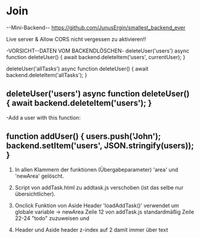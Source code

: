 # Join
--Mini-Backend--
https://github.com/JunusErgin/smallest_backend_ever

Live server & Allow CORS nicht vergessen zu aktivieren!!


-VORSICHT--DATEN VOM BACKENDLÖSCHEN-
deleteUser('users')
async function deleteUser() {
  await backend.deleteItem('users', currentUser);
}

deleteUser('allTasks')
async function deleteUser() {
  await backend.deleteItem('allTasks');
}

deleteUser('users')
async function deleteUser() {
  await backend.deleteItem('users');
}
-


-Add a user with this function:

function addUser() {
    users.push('John');
    backend.setItem('users', JSON.stringify(users));
}
--


<!-- Änderung newArea -->

1. In allen Klammern der funktionen (Übergabeparameter) 'area' und 'newArea' gelöscht.

2. Script von addTask.html zu addtask.js verschoben (ist das selbe nur übersichtlicher).

3. Onclick Funktion von Aside Header 'loadAddTask()' verwendet um globale variable -> newArea Zeile 12 von addTask.js standardmäßig Zeile 22-24 "todo" zuzuweisen und 



5. Header und Aside header z-index auf 2 damit immer über text